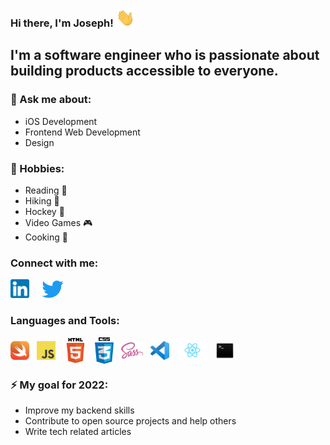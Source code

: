 ### Hi there, I'm Joseph!  <img  alt="#" width="30px" src="https://github.com/joevegacoding/joevegacoding/blob/main/assets/hello.gif">


## I'm a software engineer who is passionate about building products accessible to everyone.

### 💬 Ask me about:

- iOS Development
- Frontend Web Development
- Design

### 🦦 Hobbies:

- Reading 📖
- Hiking 🥾
- Hockey 🏒
- Video Games 🎮
- Cooking 🥘

###  Connect with me:

[<img  alt="#" width="30px" src="https://github.com/joevegacoding/joevegacoding/blob/main/assets/linkedin.png">][Linkedin] &nbsp; &nbsp; [<img  alt="#" width="35px"  src="https://github.com/joevegacoding/joevegacoding/blob/main/assets/2021%20Twitter%20logo%20-%20blue.png">][Twitter] &nbsp; 

###  Languages and Tools:
<img  align="center" alt="#" width="30px" src="https://github.com/joevegacoding/joevegacoding/blob/main/assets/swift.png">  &nbsp;
<img  align="center" alt="#" width="30px" src="https://github.com/joevegacoding/joevegacoding/blob/main/assets/javascript.png"> &nbsp;
<img  align="center" alt="#" width="40px" src="https://github.com/joevegacoding/joevegacoding/blob/main/assets/htmllogo.png"> &nbsp; 
<img  align="center"  alt="#" width="30px" src="https://github.com/joevegacoding/joevegacoding/blob/main/assets/css.png"> &nbsp; 
<img  align="center" alt="#" width="35px" src="https://github.com/joevegacoding/joevegacoding/blob/main/assets/sass.png"> &nbsp; 
<img  align="center"  alt="#" width="30px" src="https://github.com/joevegacoding/joevegacoding/blob/main/assets/vscode.png"> &nbsp; 
<img  align="center" alt="#" width="50px" src="https://github.com/joevegacoding/joevegacoding/blob/main/assets/react.png"> &nbsp; 
<img  align="center" alt="#" width="30px" src="https://github.com/joevegacoding/joevegacoding/blob/main/assets/terminal.png">  &nbsp;

### ⚡️ My goal for 2022:
- Improve my backend skills 
- Contribute to open source projects and help others
- Write tech related articles




[Linkedin]: https://www.linkedin.com/in/joseph-bouhanef-824798174/
[Twitter]: https://twitter.com/JosephCodes_

